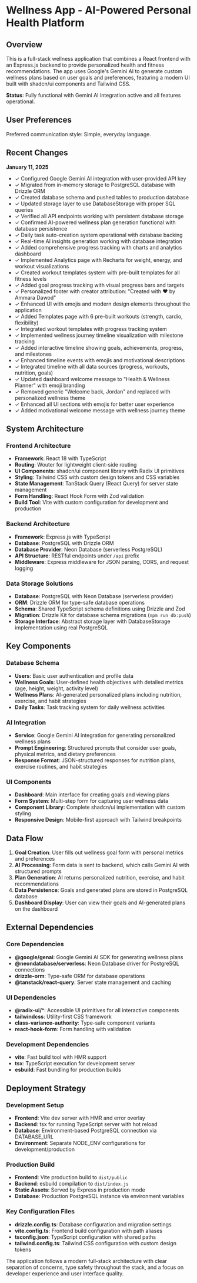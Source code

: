 # Wellness App - AI-Powered Personal Health Platform

## Overview

This is a full-stack wellness application that combines a React frontend with an Express.js backend to provide personalized health and fitness recommendations. The app uses Google's Gemini AI to generate custom wellness plans based on user goals and preferences, featuring a modern UI built with shadcn/ui components and Tailwind CSS.

**Status**: Fully functional with Gemini AI integration active and all features operational.

## User Preferences

Preferred communication style: Simple, everyday language.

## Recent Changes

**January 11, 2025**
- ✓ Configured Google Gemini AI integration with user-provided API key
- ✓ Migrated from in-memory storage to PostgreSQL database with Drizzle ORM
- ✓ Created database schema and pushed tables to production database
- ✓ Updated storage layer to use DatabaseStorage with proper SQL queries
- ✓ Verified all API endpoints working with persistent database storage
- ✓ Confirmed AI-powered wellness plan generation functional with database persistence
- ✓ Daily task auto-creation system operational with database backing
- ✓ Real-time AI insights generation working with database integration
- ✓ Added comprehensive progress tracking with charts and analytics dashboard
- ✓ Implemented Analytics page with Recharts for weight, energy, and workout visualizations
- ✓ Created workout templates system with pre-built templates for all fitness levels
- ✓ Added goal progress tracking with visual progress bars and targets
- ✓ Personalized footer with creator attribution: "Created with ❤️ by Ammara Dawod"
- ✓ Enhanced UI with emojis and modern design elements throughout the application
- ✓ Added Templates page with 6 pre-built workouts (strength, cardio, flexibility)
- ✓ Integrated workout templates with progress tracking system
- ✓ Implemented wellness journey timeline visualization with milestone tracking
- ✓ Added interactive timeline showing goals, achievements, progress, and milestones
- ✓ Enhanced timeline events with emojis and motivational descriptions
- ✓ Integrated timeline with all data sources (progress, workouts, nutrition, goals)
- ✓ Updated dashboard welcome message to "Health & Wellness Planner" with emoji branding
- ✓ Removed generic "Welcome back, Jordan" and replaced with personalized wellness theme
- ✓ Enhanced all UI sections with emojis for better user experience
- ✓ Added motivational welcome message with wellness journey theme

## System Architecture

### Frontend Architecture
- **Framework**: React 18 with TypeScript
- **Routing**: Wouter for lightweight client-side routing
- **UI Components**: shadcn/ui component library with Radix UI primitives
- **Styling**: Tailwind CSS with custom design tokens and CSS variables
- **State Management**: TanStack Query (React Query) for server state management
- **Form Handling**: React Hook Form with Zod validation
- **Build Tool**: Vite with custom configuration for development and production

### Backend Architecture
- **Framework**: Express.js with TypeScript
- **Database**: PostgreSQL with Drizzle ORM
- **Database Provider**: Neon Database (serverless PostgreSQL)
- **API Structure**: RESTful endpoints under `/api` prefix
- **Middleware**: Express middleware for JSON parsing, CORS, and request logging

### Data Storage Solutions
- **Database**: PostgreSQL with Neon Database (serverless provider)
- **ORM**: Drizzle ORM for type-safe database operations
- **Schema**: Shared TypeScript schema definitions using Drizzle and Zod
- **Migration**: Drizzle Kit for database schema migrations (`npm run db:push`)
- **Storage Interface**: Abstract storage layer with DatabaseStorage implementation using real PostgreSQL

## Key Components

### Database Schema
- **Users**: Basic user authentication and profile data
- **Wellness Goals**: User-defined health objectives with detailed metrics (age, height, weight, activity level)
- **Wellness Plans**: AI-generated personalized plans including nutrition, exercise, and habit strategies
- **Daily Tasks**: Task tracking system for daily wellness activities

### AI Integration
- **Service**: Google Gemini AI integration for generating personalized wellness plans
- **Prompt Engineering**: Structured prompts that consider user goals, physical metrics, and dietary preferences
- **Response Format**: JSON-structured responses for nutrition plans, exercise routines, and habit strategies

### UI Components
- **Dashboard**: Main interface for creating goals and viewing plans
- **Form System**: Multi-step form for capturing user wellness data
- **Component Library**: Complete shadcn/ui implementation with custom styling
- **Responsive Design**: Mobile-first approach with Tailwind breakpoints

## Data Flow

1. **Goal Creation**: User fills out wellness goal form with personal metrics and preferences
2. **AI Processing**: Form data is sent to backend, which calls Gemini AI with structured prompts
3. **Plan Generation**: AI returns personalized nutrition, exercise, and habit recommendations
4. **Data Persistence**: Goals and generated plans are stored in PostgreSQL database
5. **Dashboard Display**: User can view their goals and AI-generated plans on the dashboard

## External Dependencies

### Core Dependencies
- **@google/genai**: Google Gemini AI SDK for generating wellness plans
- **@neondatabase/serverless**: Neon Database driver for PostgreSQL connections
- **drizzle-orm**: Type-safe ORM for database operations
- **@tanstack/react-query**: Server state management and caching

### UI Dependencies
- **@radix-ui/***: Accessible UI primitives for all interactive components
- **tailwindcss**: Utility-first CSS framework
- **class-variance-authority**: Type-safe component variants
- **react-hook-form**: Form handling with validation

### Development Dependencies
- **vite**: Fast build tool with HMR support
- **tsx**: TypeScript execution for development server
- **esbuild**: Fast bundling for production builds

## Deployment Strategy

### Development Setup
- **Frontend**: Vite dev server with HMR and error overlay
- **Backend**: tsx for running TypeScript server with hot reload
- **Database**: Environment-based PostgreSQL connection via DATABASE_URL
- **Environment**: Separate NODE_ENV configurations for development/production

### Production Build
- **Frontend**: Vite production build to `dist/public`
- **Backend**: esbuild compilation to `dist/index.js`
- **Static Assets**: Served by Express in production mode
- **Database**: Production PostgreSQL instance via environment variables

### Key Configuration Files
- **drizzle.config.ts**: Database configuration and migration settings
- **vite.config.ts**: Frontend build configuration with path aliases
- **tsconfig.json**: TypeScript configuration with shared paths
- **tailwind.config.ts**: Tailwind CSS configuration with custom design tokens

The application follows a modern full-stack architecture with clear separation of concerns, type safety throughout the stack, and a focus on developer experience and user interface quality.